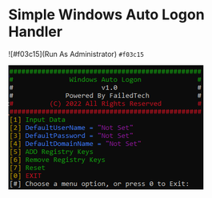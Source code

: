 # Simple Windows Auto Logon Handler
![#f03c15](Run As Administrator) `#f03c15`

![ScreenShot](https://github.com/FailedTech/Batch-Scripts/blob/main/Windows%20Auto%20Logon/Menu.png?raw=true)

